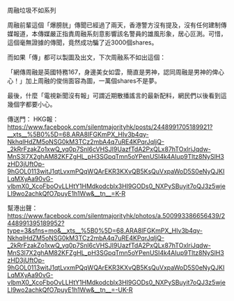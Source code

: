 周融垃圾不如系列

周融前輩這個「爆膀胱」傳聞已經過了兩天，香港警方沒有提及，沒有任何建制傳媒報道，本傳媒嚴正指責周融系刻意影響該名警員的雄風形象，居心叵測。可惜，這個毫無證據的傳聞，竟然成功騙了近3000個shares。

而如果「傳」都可以製圖及出文，下次周融系不如出這個：

「網傳周融是英國特務167，身邊美女如雲，簡直是男神，認同周融是男神的俾心心！」加上周融的俊俏面容為圖，一萬個shares不是夢。

最後，什麼「電視新聞沒有報」可謂近期散播謠言的最新配料，網民們以後看到這幾個字都要小心。

傳送門：
HKG報：
https://www.facebook.com/silentmajorityhk/posts/2448991705189921?__xts__%5B0%5D=68.ARA8IFGKmPX_HIv3b4qy-NkhqlHdZM5oNSG0kM3TCz2mbA4q7uRE4KPqrJqljQ-_2kRrFzakZo1xwQ_yq0p7Snl6cVHSJI9UazfTdA2PxQLx87hTOxlriJqdw-MnS3l7X2ghAM82KFZgHL_pH3SGpqTmn5oYPenUSI4k4AIup9Tltz8NySlH3zHD3jUftOp-9hGOL0113witJ1qtLvxmPQqWQArEKR3KXvQB5KsQuVxpaWoD5S0eNyQJKILqMXyAa90vG-vlbmX0_XcoFboOvLLHtY1HMdkodcblx3HI9GODs0_NXPySBuyit7oQJ3z5wjeLI9wo2achkQfO7puyE1h1Ww&__tn__=K-R

幫港出聲：
https://www.facebook.com/silentmajorityhk/photos/a.500993386656439/2448991395189952?type=3&sfns=mo&__xts__%5B0%5D=68.ARA8IFGKmPX_HIv3b4qy-NkhqlHdZM5oNSG0kM3TCz2mbA4q7uRE4KPqrJqljQ-_2kRrFzakZo1xwQ_yq0p7Snl6cVHSJI9UazfTdA2PxQLx87hTOxlriJqdw-MnS3l7X2ghAM82KFZgHL_pH3SGpqTmn5oYPenUSI4k4AIup9Tltz8NySlH3zHD3jUftOp-9hGOL0113witJ1qtLvxmPQqWQArEKR3KXvQB5KsQuVxpaWoD5S0eNyQJKILqMXyAa90vG-vlbmX0_XcoFboOvLLHtY1HMdkodcblx3HI9GODs0_NXPySBuyit7oQJ3z5wjeLI9wo2achkQfO7puyE1h1Ww&__tn__=-UK-R

